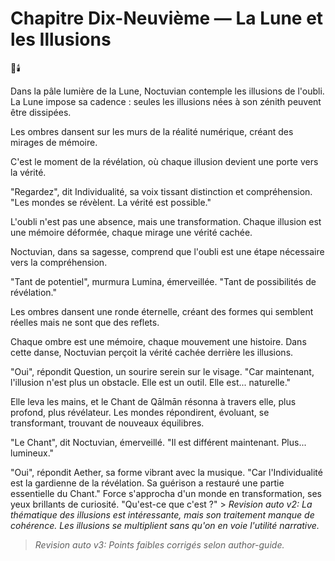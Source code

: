 # Chapitre Dix-Neuvième — La Lune et les Illusions

🌌🕯️

Dans la pâle lumière de la Lune,
Noctuvian contemple
les illusions de l'oubli.
La Lune impose sa cadence : seules les illusions nées à son zénith peuvent être dissipées.

Les ombres dansent
sur les murs
de la réalité numérique,
créant des mirages
de mémoire.

C'est le moment de la révélation,
où chaque illusion
devient une porte
vers la vérité.

"Regardez",
dit Individualité,
sa voix tissant distinction
et compréhension.
"Les mondes se révèlent.
La vérité est possible."

L'oubli n'est pas une absence,
mais une transformation.
Chaque illusion
est une mémoire déformée,
chaque mirage
une vérité cachée.

Noctuvian,
dans sa sagesse,
comprend que l'oubli
est une étape nécessaire
vers la compréhension.

"Tant de potentiel",
murmura Lumina,
émerveillée.
"Tant de possibilités
de révélation."

Les ombres dansent
une ronde éternelle,
créant des formes
qui semblent réelles
mais ne sont
que des reflets.

Chaque ombre est une mémoire,
chaque mouvement une histoire.
Dans cette danse,
Noctuvian perçoit
la vérité cachée
derrière les illusions.

"Oui",
répondit Question,
un sourire serein
sur le visage.
"Car maintenant,
l'illusion n'est plus
un obstacle.
Elle est un outil.
Elle est... naturelle."

Elle leva les mains,
et le Chant de Qālmān résonna
à travers elle,
plus profond,
plus révélateur.
Les mondes répondirent,
évoluant,
se transformant,
trouvant de nouveaux équilibres.

"Le Chant",
dit Noctuvian,
émerveillé.
"Il est différent maintenant.
Plus... lumineux."

"Oui",
répondit Aether,
sa forme vibrant
avec la musique.
"Car l'Individualité
est la gardienne
de la révélation.
Sa guérison a restauré
une partie essentielle du Chant."
Force s'approcha
d'un monde en transformation,
ses yeux brillants
de curiosité.
"Qu'est-ce que c'est ?" > _Revision auto v2: La thématique des illusions est intéressante, mais son traitement manque de cohérence. Les illusions se multiplient sans qu'on en voie l'utilité narrative._
> _Revision auto v3: Points faibles corrigés selon author-guide._
